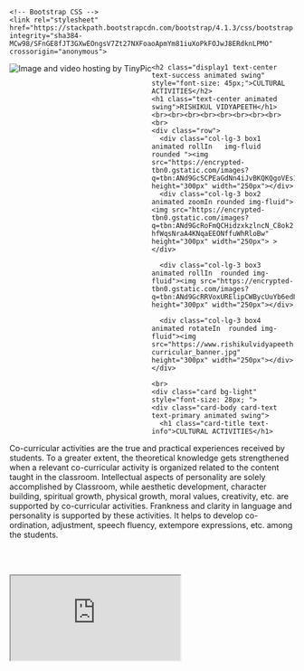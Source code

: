 <!doctype html>
<html lang="en">
  <head>
    <!-- Required meta tags -->
    <meta charset="utf-8">
    <meta name="viewport" content="width=device-width, initial-scale=1, shrink-to-fit=no">

    <!-- Bootstrap CSS -->
    <link rel="stylesheet" href="https://stackpath.bootstrapcdn.com/bootstrap/4.1.3/css/bootstrap.min.css" integrity="sha384-MCw98/SFnGE8fJT3GXwEOngsV7Zt27NXFoaoApmYm81iuXoPkFOJwJ8ERdknLPMO" crossorigin="anonymous">

  <link rel="stylesheet" href="https://cdnjs.cloudflare.com/ajax/libs/animate.css/3.7.0/animate.min.css">
    <title>Hello, world!</title>
<style type="text/css">
  .box1{animation-delay: 1s}
.box2{animation-delay: 2s}
.box3{animation-delay: 3s}
.box4{animation-delay: 4s}
</style>

  </head>
  <body class="container">
<img  class="img-fluid" src="http://i67.tinypic.com/2i7wga1.jpg" border="0" alt="Image and video hosting by TinyPic" style="float:left;"">

    <h2 class="display1 text-center text-success animated swing" style="font-size: 45px;">CULTURAL ACTIVITIES</h2>
    <h1 class="text-center animated swing">RISHIKUL VIDYAPEETH</h1>
    <br><br><br><br><br><br><br><br><br>
    <div class="row">
      <div class="col-lg-3 box1 animated rollIn   img-fluid  rounded "><img src="https://encrypted-tbn0.gstatic.com/images?q=tbn:ANd9GcSCPEaGdNn4iJvBKQKQgoVEsIVb4bG2GMInF6J30j8BjaCc91bE"  height="300px" width="250px"></div>
      <div class="col-lg-3 box2 animated zoomIn rounded img-fluid"><img src="https://encrypted-tbn0.gstatic.com/images?q=tbn:ANd9GcRoFmQCHidzxkzlncN_C8ok2-hfWqsNraA4KNqaEEONffuWhRloBw" height="300px" width="250px"> ></div>
      
      <div class="col-lg-3 box3 animated rollIn  rounded img-fluid"><img src="https://encrypted-tbn0.gstatic.com/images?q=tbn:ANd9GcRRVoxURElipCWBycUuYb6edN2tQFfgqkB7XUJpNLAIZTIg5tZyKw"  height="300px" width="250px"></div>

      <div class="col-lg-3 box4  animated rotateIn  rounded img-fluid"><img src="https://www.rishikulvidyapeeth.edu.in/sites/default/files/co-curricular_banner.jpg" height="300px" width="250px"></div>
    </div>

    <br>
    <div class="card bg-light" style="font-size: 28px; ">
    <div class="card-body card-text text-primary animated swing">
      <h1 class="card-title text-info">CULTURAL ACTIVITIES</h1>
Co-curricular activities are the true and practical experiences received by students. To a greater extent, the theoretical knowledge gets strengthened when a relevant co-curricular activity is organized related to the content taught in the classroom. Intellectual aspects of personality are solely accomplished by Classroom, while aesthetic development, character building, spiritual growth, physical growth, moral values, creativity, etc. are supported by co-curricular activities. Frankness and clarity in language and personality is supported by these activities. It helps to develop co-ordination, adjustment, speech fluency, extempore expressions, etc. among the students. 

<br><br>

<div class="embed-responsive embed-responsive-16by9">
  <iframe class="embed-responsive-item" src="https://www.youtube.com/embed/qbsC8aZdhKg?list=PLv8MLip-SAoc28J7RpUoXvGzvkXliE--W" allowfullscreen></iframe>
</div>
    <!-- Optional JavaScript -->
    <!-- jQuery first, then Popper.js, then Bootstrap JS -->
    <script src="https://code.jquery.com/jquery-3.3.1.slim.min.js" integrity="sha384-q8i/X+965DzO0rT7abK41JStQIAqVgRVzpbzo5smXKp4YfRvH+8abtTE1Pi6jizo" crossorigin="anonymous"></script>
    <script src="https://cdnjs.cloudflare.com/ajax/libs/popper.js/1.14.3/umd/popper.min.js" integrity="sha384-ZMP7rVo3mIykV+2+9J3UJ46jBk0WLaUAdn689aCwoqbBJiSnjAK/l8WvCWPIPm49" crossorigin="anonymous"></script>
    <script src="https://stackpath.bootstrapcdn.com/bootstrap/4.1.3/js/bootstrap.min.js" integrity="sha384-ChfqqxuZUCnJSK3+MXmPNIyE6ZbWh2IMqE241rYiqJxyMiZ6OW/JmZQ5stwEULTy" crossorigin="anonymous"></script>
  </body>
</html>
